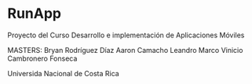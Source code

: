 # RunApp
Proyecto del Curso Desarrollo e implementación de Aplicaciones Móviles


MASTERS:
Bryan Rodríguez Díaz
Aaron Camacho Leandro
Marco Vinicio Cambronero Fonseca


Universida Nacional de Costa Rica
